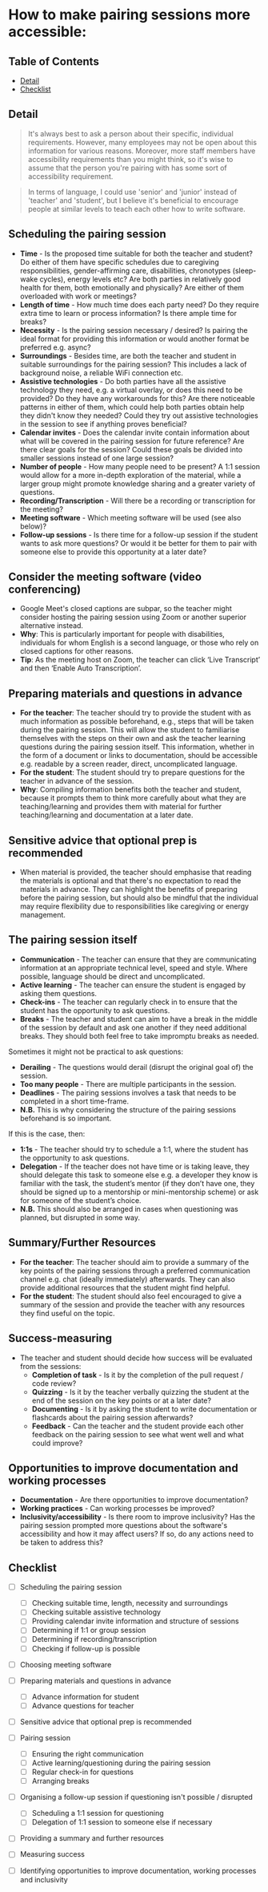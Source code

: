 # How to make pairing sessions more accessible:

## Table of Contents
* [Detail](#detail)
* [Checklist](#checklist)

## Detail

>It's always best to ask a person about their specific, individual requirements. However, many employees may not be open about this information for various reasons. Moreover, more staff members have accessibility requirements than you might think, so it's wise to assume that the person you're pairing with has some sort of accessibility requirement.

>In terms of language, I could use 'senior' and 'junior' instead of 'teacher' and 'student', but I believe it's beneficial to encourage people at similar levels to teach each other how to write software.

## Scheduling the pairing session
* **Time** - Is the proposed time suitable for both the teacher and student? Do either of them have specific schedules due to caregiving responsibilities, gender-affirming care, disabilities, chronotypes (sleep-wake cycles), energy levels etc? Are both parties in relatively good health for them, both emotionally and physically? Are either of them overloaded with work or meetings?
* **Length of time** - How much time does each party need? Do they require extra time to learn or process information? Is there ample time for breaks?
* **Necessity** - Is the pairing session necessary / desired? Is pairing the ideal format for providing this information or would another format be preferred e.g. async?
* **Surroundings** - Besides time, are both the teacher and student in suitable surroundings for the pairing session? This includes a lack of background noise, a reliable WiFi connection etc.
* **Assistive technologies** - Do both parties have all the assistive technology they need, e.g. a virtual overlay, or does this need to be provided? Do they have any workarounds for this? Are there noticeable patterns in either of them, which could help both parties obtain help they didn't know they needed? Could they try out assistive technologies in the session to see if anything proves beneficial?
* **Calendar invites** - Does the calendar invite contain information about what will be covered in the pairing session for future reference? Are there clear goals for the session? Could these goals be divided into smaller sessions instead of one large session?
* **Number of people** - How many people need to be present? A 1:1 session would allow for a more in-depth exploration of the material, while a larger group might promote knowledge sharing and a greater variety of questions.
* **Recording/Transcription** - Will there be a recording or transcription for the meeting?
* **Meeting software** - Which meeting software will be used (see also below)?
* **Follow-up sessions** - Is there time for a follow-up session if the student wants to ask more questions? Or would it be better for them to pair with someone else to provide this opportunity at a later date?

## Consider the meeting software (video conferencing) 
* Google Meet's closed captions are subpar, so the teacher might consider hosting the pairing session using Zoom or another superior alternative instead. 
* **Why**: This is particularly important for people with disabilities, individuals for whom English is a second language, or those who rely on closed captions for other reasons.
* **Tip**: As the meeting host on Zoom, the teacher can click ‘Live Transcript’ and then ‘Enable Auto Transcription’.

## Preparing materials and questions in advance
* **For the teacher**: The teacher should try to provide the student with as much information as possible beforehand, e.g., steps that will be taken during the pairing session. This will allow the student to familiarise themselves with the steps on their own and ask the teacher learning questions during the pairing session itself. This information, whether in the form of a document or links to documentation, should be accessible e.g. readable by a screen reader, direct, uncomplicated language.
* **For the student**: The student should try to prepare questions for the teacher in advance of the session.
* **Why**: Compiling information benefits both the teacher and student, because it prompts them to think more carefully about what they are teaching/learning and provides them with material for further teaching/learning and documentation at a later date.

## Sensitive advice that optional prep is recommended
* When material is provided, the teacher should emphasise that reading the materials is optional and that there's no expectation to read the materials in advance. They can highlight the benefits of preparing before the pairing session, but should also be mindful that the individual may require flexibility due to responsibilities like caregiving or energy management.

## The pairing session itself
* **Communication** - The teacher can ensure that they are communicating information at an appropriate technical level, speed and style. Where possible, language should be direct and uncomplicated.
* **Active learning** - The teacher can ensure the student is engaged by asking them questions.
* **Check-ins** - The teacher can regularly check in to ensure that the student has the opportunity to ask questions.
* **Breaks** - The teacher and student can aim to have a break in the middle of the session by default and ask one another if they need additional breaks. They should both feel free to take impromptu breaks as needed.

Sometimes it might not be practical to ask questions:
* **Derailing** - The questions would derail (disrupt the original goal of) the session.
* **Too many people** - There are multiple participants in the session.
* **Deadlines** - The pairing sessions involves a task that needs to be completed in a short time-frame.
* **N.B.** This is why considering the structure of the pairing sessions beforehand is so important.

If this is the case, then:
* **1:1s** - The teacher should try to schedule a 1:1, where the student has the opportunity to ask questions.
* **Delegation** - If the teacher does not have time or is taking leave, they should delegate this task to someone else e.g. a developer they know is familiar with the task, the student’s mentor (if they don’t have one, they should be signed up to a mentorship or mini-mentorship scheme) or ask for someone of the student’s choice.
* **N.B.** This should also be arranged in cases when questioning was planned, but disrupted in some way.

## Summary/Further Resources
* **For the teacher**: The teacher should aim to provide a summary of the key points of the pairing sessions through a preferred communication channel e.g. chat (ideally immediately) afterwards. They can also provide additional resources that the student might find helpful. 
* **For the student**: The student should also feel encouraged to give a summary of the session and provide the teacher with any resources they find useful on the topic.

## Success-measuring
* The teacher and student should decide how success will be evaluated from the sessions:
    * **Completion of task** - Is it by the completion of the pull request / code review?
    * **Quizzing** - Is it by the teacher verbally quizzing the student at the end of the session on the key points or at a later date?
    * **Documenting** - Is it by asking the student to write documentation or flashcards about the pairing session afterwards?
    * **Feedback** - Can the teacher and the student provide each other feedback on the pairing session to see what went well and what could improve?

## Opportunities to improve documentation and working processes
* **Documentation** - Are there opportunities to improve documentation?
* **Working practices** - Can working processes be improved?
* **Inclusivity/accessibility** - Is there room to improve inclusivity? Has the pairing session prompted more questions about the software's accessibility and how it may affect users? If so, do any actions need to be taken to address this?

## Checklist
- [ ] Scheduling the pairing session
	- [ ] Checking suitable time, length, necessity and surroundings 
	- [ ] Checking suitable assistive technology
	- [ ] Providing calendar invite information and structure of sessions
	- [ ] Determining if 1:1 or group session
	- [ ] Determining if recording/transcription
	- [ ] Checking if follow-up is possible
- [ ] Choosing meeting software
- [ ] Preparing materials and questions in advance
	- [ ] Advance information for student
	- [ ] Advance questions for teacher
- [ ] Sensitive advice that optional prep is recommended
- [ ] Pairing session
	- [ ] Ensuring the right communication
	- [ ] Active learning/questioning during the pairing session
	- [ ] Regular check-in for questions
	- [ ] Arranging breaks
- [ ] Organising a follow-up session if questioning isn't possible / disrupted
	- [ ] Scheduling a 1:1 session for questioning
	- [ ] Delegation of 1:1 session to someone else if necessary
- [ ] Providing a summary and further resources
- [ ] Measuring success
- [ ] Identifying opportunities to improve documentation, working processes and inclusivity

	
	




